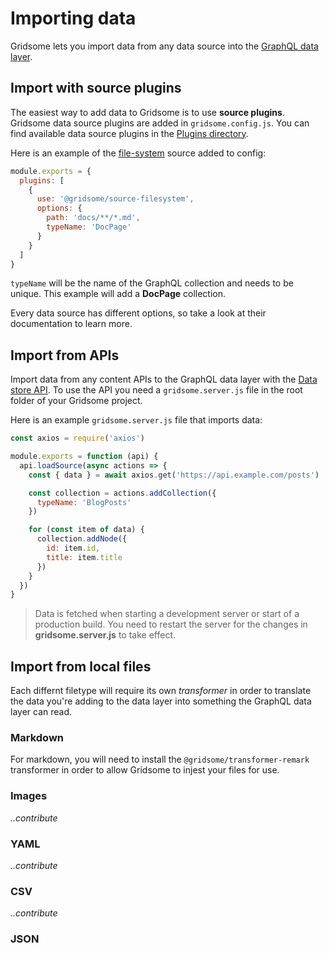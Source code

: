 # Importing data
Gridsome lets you import data from any data source into the [GraphQL data layer](/docs/data-layer/).

## Import with source plugins
The easiest way to add data to Gridsome is to use **source plugins**. Gridsome data source plugins are added in `gridsome.config.js`. You can find available data source plugins in the [Plugins directory](/plugins).

Here is an example of the [file-system](/plugins/@gridsome/source-filesystem) source added to config:

```js
module.exports = {
  plugins: [
    {
      use: '@gridsome/source-filesystem',
      options: {
        path: 'docs/**/*.md',
        typeName: 'DocPage'
      }
    }
  ]
}
```

`typeName` will be the name of the GraphQL collection and needs to be unique. This example will add a **DocPage** collection.

Every data source has different options, so take a look at their documentation to learn more.

## Import from APIs

Import data from any content APIs to the GraphQL data layer with the [Data store API](/docs/data-store-api/). To use the API you need a `gridsome.server.js` file in the root folder of your Gridsome project.


Here is an example `gridsome.server.js` file that imports data:

```js
const axios = require('axios')

module.exports = function (api) {
  api.loadSource(async actions => {
    const { data } = await axios.get('https://api.example.com/posts')

    const collection = actions.addCollection({
      typeName: 'BlogPosts'
    })

    for (const item of data) {
      collection.addNode({
        id: item.id,
        title: item.title
      })
    }
  })
}
```

> Data is fetched when starting a development server or start of a production build. You need to restart the server for the changes in **gridsome.server.js** to take effect.


## Import from local files
Each differnt filetype will require its own _transformer_ in order to translate the data you're adding to the data layer into something the GraphQL data layer can read.

### Markdown
For markdown, you will need to install the `@gridsome/transformer-remark` transformer in order to allow Gridsome to injest your files for use.

### Images
*..contribute*

### YAML
*..contribute*

### CSV
*..contribute*

### JSON
